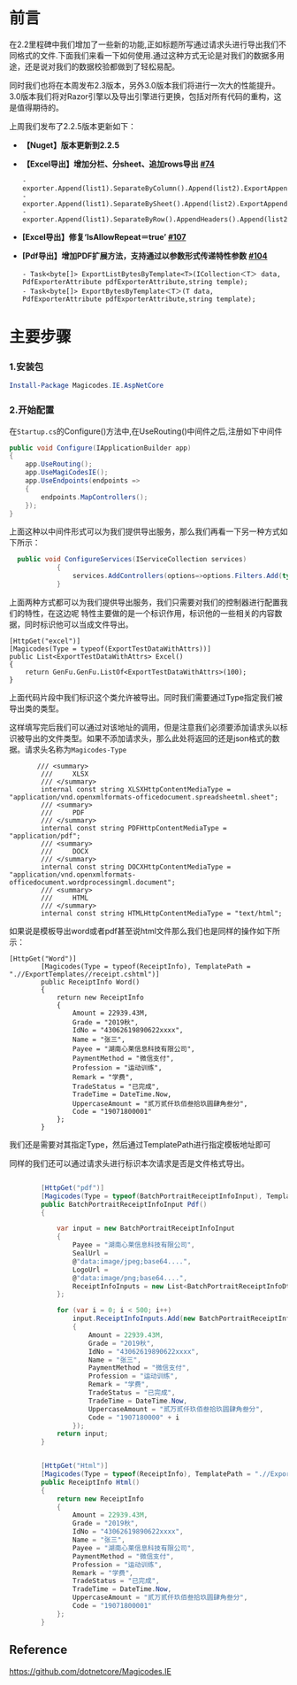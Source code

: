 # 前言

在2.2里程碑中我们增加了一些新的功能,正如标题所写通过请求头进行导出我们不同格式的文件.下面我们来看一下如何使用.通过这种方式无论是对我们的数据多用途，还是说对我们的数据校验都做到了轻松易配。

同时我们也将在本周发布2.3版本，另外3.0版本我们将进行一次大的性能提升。3.0版本我们将对Razor引擎以及导出引擎进行更换，包括对所有代码的重构，这是值得期待的。

上周我们发布了2.2.5版本更新如下：

- **【Nuget】版本更新到2.2.5**
- **【Excel导出】增加分栏、分sheet、追加rows导出 [#74](https://github.com/dotnetcore/Magicodes.IE/issues/74)**

      - exporter.Append(list1).SeparateByColumn().Append(list2).ExportAppendData(filePath);
      - exporter.Append(list1).SeparateBySheet().Append(list2).ExportAppendData(filePath);
      - exporter.Append(list1).SeparateByRow().AppendHeaders().Append(list2).ExportAppendData(filePath);
- **[Excel导出】修复‘IsAllowRepeat＝true’ [#107](https://github.com/dotnetcore/Magicodes.IE/issues/107)**
- **[Pdf导出】增加PDF扩展方法，支持通过以参数形式传递特性参数 [#104](https://github.com/dotnetcore/Magicodes.IE/issues/104)**

      - Task<byte[]> ExportListBytesByTemplate<T>(ICollection＜T＞ data, PdfExporterAttribute pdfExporterAttribute,string temple);
      - Task<byte[]> ExportBytesByTemplate＜T＞(T data, PdfExporterAttribute pdfExporterAttribute,string template);
      


# 主要步骤


### 1.安装包

```powershell
Install-Package Magicodes.IE.AspNetCore
```

### 2.开始配置

在`Startup.cs`的Configure()方法中,在UseRouting()中间件之后,注册如下中间件

```csharp
public void Configure(IApplicationBuilder app)
{
    app.UseRouting();
    app.UseMagiCodesIE();
    app.UseEndpoints(endpoints =>
    {
        endpoints.MapControllers();
    });
}
```

上面这种以中间件形式可以为我们提供导出服务，那么我们再看一下另一种方式如下所示：

```csharp
  public void ConfigureServices(IServiceCollection services)
            {
                services.AddControllers(options=>options.Filters.Add(typeof(MagicodesFilter)));
            }
```


上面两种方式都可以为我们提供导出服务，我们只需要对我们的控制器进行配置我们的特性，在这边呢 特性主要做的是一个标识作用，标识他的一些相关的内容数据，同时标识他可以当成文件导出。

```
[HttpGet("excel")]
[Magicodes(Type = typeof(ExportTestDataWithAttrs))]
public List<ExportTestDataWithAttrs> Excel()
{
    return GenFu.GenFu.ListOf<ExportTestDataWithAttrs>(100);
}
```

上面代码片段中我们标识这个类允许被导出。同时我们需要通过Type指定我们被导出类的类型。

这样填写完后我们可以通过对该地址的调用，但是注意我们必须要添加请求头以标识被导出的文件类型。如果不添加请求头，那么此处将返回的还是json格式的数据。请求头名称为`Magicodes-Type`

```
       /// <summary>
        ///     XLSX
        /// </summary>
        internal const string XLSXHttpContentMediaType = "application/vnd.openxmlformats-officedocument.spreadsheetml.sheet";
        /// <summary>
        ///     PDF
        /// </summary>
        internal const string PDFHttpContentMediaType = "application/pdf";
        /// <summary>
        ///     DOCX
        /// </summary>
        internal const string DOCXHttpContentMediaType = "application/vnd.openxmlformats-officedocument.wordprocessingml.document";
        /// <summary>
        ///     HTML
        /// </summary>
        internal const string HTMLHttpContentMediaType = "text/html";
```

如果说是模板导出word或者pdf甚至说html文件那么我们也是同样的操作如下所示：


```
[HttpGet("Word")]
        [Magicodes(Type = typeof(ReceiptInfo), TemplatePath = ".//ExportTemplates//receipt.cshtml")]
        public ReceiptInfo Word()
        {
            return new ReceiptInfo
            {
                Amount = 22939.43M,
                Grade = "2019秋",
                IdNo = "43062619890622xxxx",
                Name = "张三",
                Payee = "湖南心莱信息科技有限公司",
                PaymentMethod = "微信支付",
                Profession = "运动训练",
                Remark = "学费",
                TradeStatus = "已完成",
                TradeTime = DateTime.Now,
                UppercaseAmount = "贰万贰仟玖佰叁拾玖圆肆角叁分",
                Code = "19071800001"
            };
        }

```

我们还是需要对其指定Type，然后通过TemplatePath进行指定模板地址即可

同样的我们还可以通过请求头进行标识本次请求是否是文件格式导出。


```csharp

        [HttpGet("pdf")]
        [Magicodes(Type = typeof(BatchPortraitReceiptInfoInput), TemplatePath = ".//ExportTemplates//batchReceipt.cshtml")]
        public BatchPortraitReceiptInfoInput Pdf()
        {

            var input = new BatchPortraitReceiptInfoInput
            {
                Payee = "湖南心莱信息科技有限公司",
                SealUrl =
                @"data:image/jpeg;base64....",
                LogoUrl =
                @"data:image/png;base64....",
                ReceiptInfoInputs = new List<BatchPortraitReceiptInfoDto>()
            };

            for (var i = 0; i < 500; i++)
                input.ReceiptInfoInputs.Add(new BatchPortraitReceiptInfoDto
                {
                    Amount = 22939.43M,
                    Grade = "2019秋",
                    IdNo = "43062619890622xxxx",
                    Name = "张三",
                    PaymentMethod = "微信支付",
                    Profession = "运动训练",
                    Remark = "学费",
                    TradeStatus = "已完成",
                    TradeTime = DateTime.Now,
                    UppercaseAmount = "贰万贰仟玖佰叁拾玖圆肆角叁分",
                    Code = "1907180000" + i
                });
            return input;
        }


        [HttpGet("Html")]
        [Magicodes(Type = typeof(ReceiptInfo), TemplatePath = ".//ExportTemplates//receipt.cshtml")]
        public ReceiptInfo Html()
        {
            return new ReceiptInfo
            {
                Amount = 22939.43M,
                Grade = "2019秋",
                IdNo = "43062619890622xxxx",
                Name = "张三",
                Payee = "湖南心莱信息科技有限公司",
                PaymentMethod = "微信支付",
                Profession = "运动训练",
                Remark = "学费",
                TradeStatus = "已完成",
                TradeTime = DateTime.Now,
                UppercaseAmount = "贰万贰仟玖佰叁拾玖圆肆角叁分",
                Code = "19071800001"
            };
        }

```



## Reference

https://github.com/dotnetcore/Magicodes.IE










